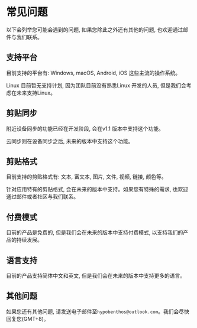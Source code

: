# 常见问题

以下会列举您可能会遇到的问题, 如果您除此之外还有其他的问题, 也欢迎通过邮件与我们联系。

## 支持平台

目前支持的平台有: Windows, macOS, Android, iOS 这些主流的操作系统。

Linux 目前暂无支持计划, 因为团队目前没有熟悉Linux 开发的人员, 但是我们会考虑在未来支持Linux。

## 剪贴同步

附近设备同步的功能已经在开发阶段, 会在v1.1 版本中支持这个功能。

云同步则在设备同步之后, 未来的版本中支持这个功能。

## 剪贴格式

目前支持的剪贴格式有: 文本, 富文本, 图片, 文件, 视频, 链接, 颜色等。

针对应用特有的剪贴格式, 会在未来的版本中支持。如果您有特殊的需求, 也欢迎通过邮件或者社区与我们联系。

## 付费模式

目前的产品是免费的, 但是我们会在未来的版本中支持付费模式, 以支持我们的产品的持续发展。

## 语言支持

目前的产品支持简体中文和英文, 但是我们会在未来的版本中支持更多的语言。

## 其他问题

如果您还有其他问题, 请发送电子邮件至`hypobenthos@outlook.com`。我们会尽快回复您(GMT+8)。
